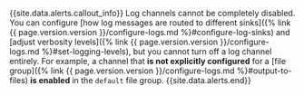 {{site.data.alerts.callout_info}}
Log channels cannot be completely disabled. You can configure [how log messages are routed to different sinks]({% link {{ page.version.version }}/configure-logs.md %}#configure-log-sinks) and [adjust verbosity levels]({% link {{ page.version.version }}/configure-logs.md %}#set-logging-levels), but you cannot turn off a log channel entirely. For example, a channel that **is not explicitly configured** for a [file group]({% link {{ page.version.version }}/configure-logs.md %}#output-to-files) **is enabled** in the `default` file group.
{{site.data.alerts.end}}
